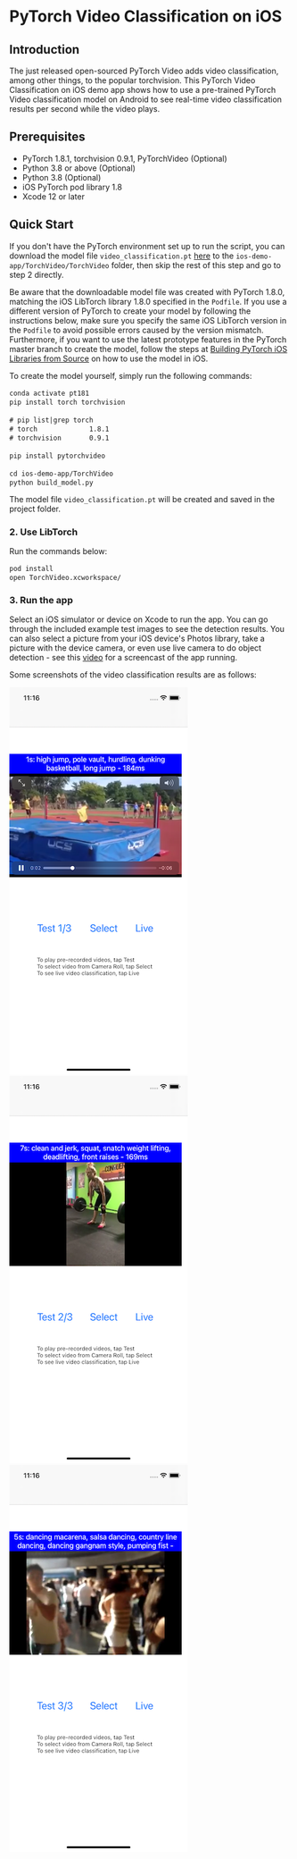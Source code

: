# PyTorch Video Classification on iOS

## Introduction

The just released open-sourced PyTorch Video adds video classification, among other things, to the popular torchvision. This PyTorch Video Classification on iOS demo app shows how to use a pre-trained PyTorch Video classification model on Android to see real-time video classification results per second while the video plays.

## Prerequisites

* PyTorch 1.8.1, torchvision 0.9.1, PyTorchVideo (Optional)
* Python 3.8 or above (Optional)
* Python 3.8 (Optional)
* iOS PyTorch pod library 1.8
* Xcode 12 or later


## Quick Start

If you don't have the PyTorch environment set up to run the script, you can download the model file `video_classification.pt` [here](https://drive.google.com/file/d/1qweDu7QZv7xJA7Sx_UIxjvcS7y1rQ2kE/view) to the `ios-demo-app/TorchVideo/TorchVideo` folder, then skip the rest of this step and go to step 2 directly.

Be aware that the downloadable model file was created with PyTorch 1.8.0, matching the iOS LibTorch library 1.8.0 specified in the `Podfile`. If you use a different version of PyTorch to create your model by following the instructions below, make sure you specify the same iOS LibTorch version in the `Podfile` to avoid possible errors caused by the version mismatch. Furthermore, if you want to use the latest prototype features in the PyTorch master branch to create the model, follow the steps at [Building PyTorch iOS Libraries from Source](https://pytorch.org/mobile/ios/#build-pytorch-ios-libraries-from-source) on how to use the model in iOS.

To create the model yourself, simply run the following commands:
```
conda activate pt181
pip install torch torchvision

# pip list|grep torch
# torch             1.8.1
# torchvision       0.9.1

pip install pytorchvideo

cd ios-demo-app/TorchVideo
python build_model.py

```
The model file `video_classification.pt` will be created and saved in the project folder.

### 2. Use LibTorch

Run the commands below:

```
pod install
open TorchVideo.xcworkspace/
```

### 3. Run the app

Select an iOS simulator or device on Xcode to run the app. You can go through the included example test images to see the detection results. You can also select a picture from your iOS device's Photos library, take a picture with the device camera, or even use live camera to do object detection - see this [video](https://drive.google.com/file/d/1ijb4UIuF2VQiab4xfAsBwrQXCInvb9wd/view) for a screencast of the app running.

Some screenshots of the video classification results are as follows:

![](screenshot1.png)
![](screenshot2.png)
![](screenshot3.png)
